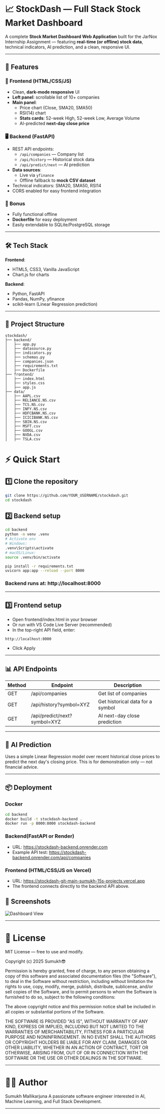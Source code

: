 # 📈 StockDash — Full Stack Stock Market Dashboard

A complete **Stock Market Dashboard Web Application** built for the JarNox Internship Assignment — featuring **real-time (or offline) stock data**, technical indicators, AI prediction, and a clean, responsive UI.

---

## 🚀 Features

### 🎨 Frontend (HTML/CSS/JS)
- Clean, **dark-mode responsive** UI
- **Left panel**: scrollable list of 10+ companies
- **Main panel**:
  - Price chart (Close, SMA20, SMA50)
  - RSI(14) chart
  - **Stats cards**: 52-week High, 52-week Low, Average Volume
  - AI-predicted **next-day close price**

### 🖥 Backend (FastAPI)
- REST API endpoints:
  - `/api/companies` — Company list
  - `/api/history` — Historical stock data
  - `/api/predict/next` — AI prediction
- **Data sources**:
  - Live via `yfinance`
  - Offline fallback to **mock CSV dataset**
- Technical indicators: SMA20, SMA50, RSI14
- CORS enabled for easy frontend integration

### 🌟 Bonus
- Fully functional offline
- **Dockerfile** for easy deployment
- Easily extendable to SQLite/PostgreSQL storage

---

## 🛠 Tech Stack

**Frontend**:
- HTML5, CSS3, Vanilla JavaScript
- Chart.js for charts

**Backend**:
- Python, FastAPI
- Pandas, NumPy, yfinance
- scikit-learn (Linear Regression prediction)

---

## 📂 Project Structure
```plaintext
stockdash/
├── backend/
│   ├── app.py
│   ├── datasource.py
│   ├── indicators.py
│   ├── schemas.py
│   ├── companies.json
│   ├── requirements.txt
│   ├── Dockerfile
├── frontend/
│   ├── index.html
│   ├── styles.css
│   ├── app.js
├── data/
│   ├── AAPL.csv
│   ├── RELIANCE.NS.csv
│   ├── TCS.NS.csv
│   ├── INFY.NS.csv
│   ├── HDFCBANK.NS.csv
│   ├── ICICIBANK.NS.csv
│   ├── SBIN.NS.csv
│   ├── MSFT.csv
│   ├── GOOGL.csv
│   ├── NVDA.csv
│   ├── TSLA.csv
```
# ⚡ Quick Start

## 1️⃣ Clone the repository
```bash
git clone https://github.com/YOUR_USERNAME/stockdash.git
cd stockdash
```

## 2️⃣ Backend setup
```bash
cd backend
python -m venv .venv
# Activate env
# Windows:
.venv\Scripts\activate
# macOS/Linux:
source .venv/bin/activate

pip install -r requirements.txt
uvicorn app:app --reload --port 8000
```

### Backend runs at: http://localhost:8000

---

## 3️⃣ Frontend setup

- Open frontend/index.html in your browser
- Or run with VS Code Live Server (recommended)
- In the top-right API field, enter:

```arduino
http://localhost:8000
```
- Click Apply

---

## 📊 API Endpoints

| Method  | Endpoint | Description     |
|---------|-----|-----------|
| GET  | /api/companies  | Get list of companies |
| GET | /api/history?symbol=XYZ  | Get historical data for a symbol    |
| GET | /api/predict/next?symbol=XYZ  | AI next-day close prediction   |

---

## 🤖 AI Prediction

Uses a simple Linear Regression model over recent historical close prices to predict the next day's closing price. This is for demonstration only — not financial advice.

---

## 📦 Deployment

### Docker
```bash
cd backend
docker build -t stockdash-backend .
docker run -p 8000:8000 stockdash-backend
```

### Backend(FastAPI or Render)
- URL: https://stockdash-backend.onrender.com
- Example API test: https://stockdash-backend.onrender.com/api/companies

### Frontend (HTML/CSS/JS on Vercel)
- URL: https://stockdash-git-main-sumukh-15s-projects.vercel.app
- The frontend connects directly to the backend API above.

## 📸 Screenshots

![Dashboard View](Dashboard.png) 

---

# 📜 License

MIT License — free to use and modify.

Copyright (c) 2025 Sumukh😎

Permission is hereby granted, free of charge, to any person obtaining a copy
of this software and associated documentation files (the "Software"), to deal
in the Software without restriction, including without limitation the rights
to use, copy, modify, merge, publish, distribute, sublicense, and/or sell
copies of the Software, and to permit persons to whom the Software is
furnished to do so, subject to the following conditions:

The above copyright notice and this permission notice shall be included in all
copies or substantial portions of the Software.

THE SOFTWARE IS PROVIDED "AS IS", WITHOUT WARRANTY OF ANY KIND, EXPRESS OR
IMPLIED, INCLUDING BUT NOT LIMITED TO THE WARRANTIES OF MERCHANTABILITY,
FITNESS FOR A PARTICULAR PURPOSE AND NONINFRINGEMENT. IN NO EVENT SHALL THE
AUTHORS OR COPYRIGHT HOLDERS BE LIABLE FOR ANY CLAIM, DAMAGES OR OTHER
LIABILITY, WHETHER IN AN ACTION OF CONTRACT, TORT OR OTHERWISE, ARISING FROM,
OUT OF OR IN CONNECTION WITH THE SOFTWARE OR THE USE OR OTHER DEALINGS IN THE
SOFTWARE.

---

# 👨‍💻 Author

Sumukh Mallikarjuna
A passionate software engineer interested in AI, Machine Learning, and Full Stack Development.

---
